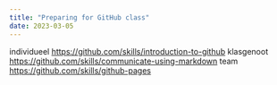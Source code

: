 ```yaml
---
title: "Preparing for GitHub class"
date: 2023-03-05
---
```


individueel https://github.com/skills/introduction-to-github
klasgenoot https://github.com/skills/communicate-using-markdown
team https://github.com/skills/github-pages
